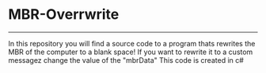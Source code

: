 # MBR-Overrwrite
--------------------------------------
In this repository you will find a source code to a program
thats rewrites the MBR of the computer to a blank space!
If you want to rewrite it to a custom messagez change the value of the "mbrData"
This code is created in c#
